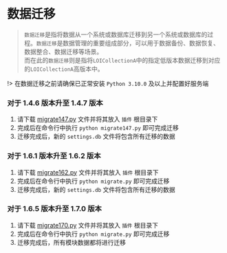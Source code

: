 # 数据迁移
> `数据迁移`是指将数据从一个系统或数据库迁移到另一个系统或数据库的过程。`数据迁移`是数据管理的重要组成部分，可以用于数据备份、数据恢复、数据整合、数据迁移等场景。  
> 而在此的`数据迁移`则是指将`LOICollectionA`中的指定低版本数据迁移到对应的`LOICollectionA`高版本中。

!> 在数据迁移之前请确保已正常安装 `Python 3.10.0` 及以上并配置好服务端

### 对于 1.4.6 版本升至 1.4.7 版本
1. 请下载 [migrate147.py](../../scripts/migrate/migrate147.py) 文件并将其放入 `插件` 根目录下
2. 完成后在命令行中执行 `python migrate147.py` 即可完成迁移
3. 迁移完成后，新的 `settings.db` 文件将包含所有迁移的数据

### 对于 1.6.1 版本升至 1.6.2 版本
1. 请下载 [migrate162.py](../../scripts/migrate/migrate162.py) 文件并将其放入 `插件` 根目录下
2. 完成后在命令行中执行 `python migrate.py` 即可完成迁移
3. 迁移完成后，新的 `settings.db` 文件将包含所有迁移的数据

### 对于 1.6.5 版本升至 1.7.0 版本
1. 请下载 [migrate170.py](../../scripts/migrate/migrate170.py) 文件并将其放入 `插件` 根目录下
2. 完成后在命令行中执行 `python migrate.py` 即可完成迁移
3. 迁移完成后，所有模块数据都将进行迁移
